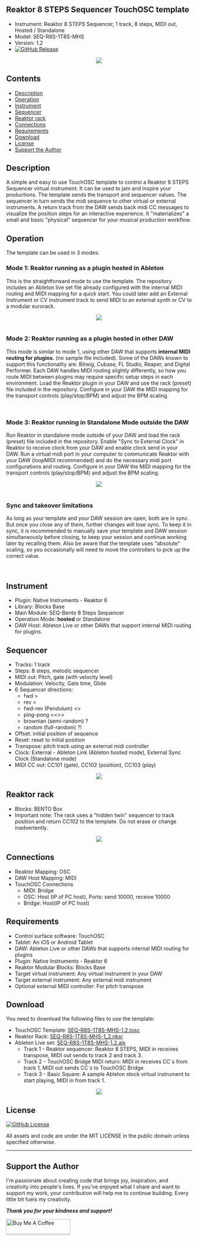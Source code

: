 ## Reaktor 8 STEPS Sequencer TouchOSC template
- Instrument: Reaktor 8 STEPS Sequencer, 1 track, 8 steps, MIDI out, Hosted / Standalone
- Model: SEQ-R8S-1T8S-MHS
- Version: 1.2 
- <a href= https://github.com/murry61/touchosc-reaktor-8steps/releases/tag/v1.2 ><img alt="GitHub Release" src="https://img.shields.io/github/v/release/murry61/touchosc-reaktor-8steps"></a>

<div align="center"> 
<img src="images/img3.gif" >
</div>

## Contents
- [Description](#description)
- [Operation](#operation)
- [Instrument](#instrument)
- [Sequencer](#sequencer)
- [Reaktor rack](#reaktor-rack)
- [Connections](#connections)
- [Requirements](#requirements)
- [Download](#download)
- [License](#license)
- [Support the Author](#support-the-author)


## Description
A simple and easy to use TouchOSC template to control a Reaktor 8 STEPS Sequencer virtual instrument. It can be used to jam and inspire your productions. The template sends the transport and sequencer values. The sequencer in turn sends the midi sequence to other virtual or external instruments.  A return track from the DAW sends back midi CC messages to visualize the position steps for an interactive experience. It "materializes" a small and basic "physical" sequencer for your musical production workflow.  

## Operation
The template can be used in 3 modes:

### Mode 1: Reaktor running as a plugin hosted in Ableton
This is the straightforward mode to use the template. The repository includes an Ableton live set file already configured with the internal MIDI routing and MIDI mapping for a quick start. You could later add an External Instrument or CV instrument track to send MIDI to an external synth or CV to a modular eurorack. 

<div align="center"> 
<img src="images/img1.jpg" >
</div>

<br>

### Mode 2: Reaktor running as a plugin hosted in other DAW
This mode is similar to mode 1, using other DAW that supports **internal MIDI routing for plugins.** (no sample file included). Some of the DAWs known to support this functionality are: Bitwig, Cubase, FL Studio, Reaper, and Digital Performer. Each DAW handles MIDI routing slightly differently, so how you route MIDI between plugins may require specific setup steps in each environment. Load the Reaktor plugin in your DAW and use the rack (preset) file included in the repository. Configure in your DAW the MIDI mapping for the transport controls (play/stop/BPM) and adjust the BPM scaling.  

<br>

### Mode 3: Reaktor running in Standalone Mode outside the DAW
Run Reaktor in standalone mode outside of your DAW and load the rack (preset) file included in the repository. Enable "Sync to External Clock" in Reaktor to receive clock from your DAW and enable clock send in your DAW. Run a virtual midi port in your computer to communicate Reaktor with your DAW (loopMIDI recommended) and do the necessary midi port configurations and routing. Configure in your DAW the MIDI mapping for the transport controls (play/stop/BPM) and adjust the BPM scaling. 

<div align="center"> 
<img src="images/img5.jpg" >
</div>

<br>

### Sync and takeover limitations
As long as your template and your DAW session are open, both are in sync. But once you close any of them, further changes will lose sync. To keep it in sync, it is recommended to manually save your template and DAW session simultaneously before closing, to keep your session and continue working later by recalling them. Also be aware that the template uses "absolute" scaling, so you occasionally will need to move the controllers to pick up the correct value.

<br>


## Instrument
- Plugin: Native Instruments - Reaktor 6 
- Library: Blocks Base
- Main Module: SEQ-Bento 8 Steps Sequencer
- Operation Mode:  **hosted** or Standalone
- DAW Host:  Ableton Live or other DAWs that support internal MIDI routing for plugins.

## Sequencer
- Tracks: 1 track 
- Steps: 8 steps, melodic sequencer
- MIDI out: Pitch, gate (with velocity level)
- Modulation: Velocity, Gate time, Glide
- 6 Sequencer directions: 
	- fwd > 
	- rev < 
	- fwd-rev (Pendulum) <>
	- ping-pong <<>> 
	- brownian (semi-random) ?
	- random (full-random) ?!
- Offset: initial position of sequence
- Reset: reset to initial position 
- Transpose: pitch track using an external midi controller
- Clock: External - Ableton Link (Ableton hosted mode), External Sync Clock (Standalone mode) 
- MIDI CC out: CC101 (gate), CC102 (position), CC103 (play)

<div align="center"> 
<img src="images/img4.jpg" >
</div>

## Reaktor rack
- Blocks: BENTO Box
- Important note: The rack uses a "hidden twin" sequencer to track position and return CC102 to the template. Do not erase or change inadvertently.  
<div align="center"> 
<img src="images/img6.jpg" >
</div>

## Connections
- Reaktor Mapping: OSC
- DAW Host Mapping:  MIDI
- TouchOSC Connections 
	- MIDI: Bridge
	- OSC: Host (IP of PC host), Ports: send 10000, receive 10000
	- Bridge: Host(IP of PC host)

## Requirements
- Control surface software: TouchOSC
- Tablet: An iOS or Android Tablet
- DAW: Ableton Live or other DAWs that supports internal MIDI routing for plugins
- Plugin: Native Instruments - Reaktor 6
- Reaktor Modular Blocks: Blocks Base
- Target virtual instrument: Any virtual instrument in your DAW
- Target external instrument:  Any external midi instrument 
- Optional external MIDI controller: For pitch transpose

## Download
You need to download the following files to use the template:
- TouchOSC Template:    [SEQ-R8S-1T8S-MHS-1.2.tosc](files/SEQ-R8S-1T8S-MHS-1.2.1.tosc)
- Reaktor Rack:         [SEQ-R8S-1T8S-MHS-1_2.nksr](files/SEQ-R8S-1T8S-MHS-1_2.nksr)
- Ableton Live set:     [SEQ-R8S-1T8S-MHS-1.2.als](files/SEQ-R8S-1T8S-MHS-1.2.als)
	- Track 1 - Reaktor sequencer: Reaktor 8 STEPS, MIDI in receives transpose, MIDI out sends to track 2 and track 3.
	- Track 2 - TouchOSC Bridge MIDI return: MIDI in receives CC´s from track 1, MIDI out sends CC´s to TouchOSC Bridge 
	- Track 3 - Basic Square: A sample Ableton stock virtual instrument to start playing, MIDI in from track 1. 

<div align="center"> 
<img src="images/img2.jpg" >
</div>

## License

<a href= https://github.com/murry61/touchosc-reaktor-8steps/blob/main/LICENSE > <img alt="GitHub License" src="https://img.shields.io/github/license/murry61/touchosc-reaktor-8steps"></a>

All assets and code are under the MIT LICENSE in the public domain unless specified otherwise.

---

## Support the Author
<p> 
I'm passionate about creating code that brings joy, inspiration, and creativity into people's lives. If you've enjoyed what I share and want to support my work, your contribution will help me to continue building. Every little bit fuels my creativity.
</p>

**_Thank you for your kindness and support!_** 

<a href="https://www.buymeacoffee.com/r1c4rd0" target="_blank"><img src="https://www.buymeacoffee.com/assets/img/custom_images/orange_img.png" alt="Buy Me A Coffee" style="height: 41px !important;width: 174px !important;box-shadow: 0px 3px 2px 0px rgba(190, 190, 190, 0.5) !important;-webkit-box-shadow: 0px 3px 2px 0px rgba(190, 190, 190, 0.5) !important;" ></a>
